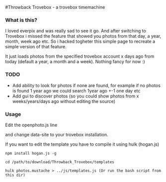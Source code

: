 #Throwback Trovebox - a trovebox timemachine


### What is this?

I loved everpix and was really sad to see it go. And after switching to Trovebox i missed the feature that showed you photos from that day, a year, month, week ago etc. So i hacked togheter this simple page to recreate a simple version of that feature. 

It just loads photos from the specified trovebox account x days ago from today (default a year, a month and a week). Nothing fancy for now :)


### TODO
* Add ability to look for photos if none are found, for example if no photos is found 1 year ago we could search 1year ago +-1 one day etc
* Add gui to discover photos (so you could show photos from x weeks/years/days ago without editing the source)


### Usage

Edit the openphoto.js line
    <script src="js/OpenPhoto.js" data-site="http://photo.example.com"></script>

and change data-site to your trovebox installation.

If you want to edit the template you have to compile it using hulk (hogan.js)
    
    npm install hogan.js -g

    cd /path/to/download/Throwback_Trovebox/templates

    hulk photos.mustache > ../js/templates.js (Or run the bash script from this dir)

